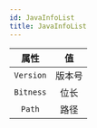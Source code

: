 ```yaml
---
id: JavaInfoList
title: JavaInfoList
---
```


|   属性    |   值   |
| :-------: | :----: |
| `Version` | 版本号 |
| `Bitness` |  位长  |
|  `Path`   |  路径  |

